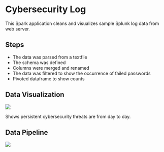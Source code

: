 # Cybersecurity Log
This Spark application cleans and visualizes sample Splunk log data from web server.


## Steps 
- The data was parsed from a textfile
- The schema was defined
- Columns were merged and renamed
- The data was filtered to show the occurrence of failed passwords
- Pivoted dataframe to show counts 

## Data Visualization
![](https://github.com/smithashley/cybersecuritylog/blob/main/images/with%20chart.png)

Shows persistent cybersecurity threats are from day to day. 

## Data Pipeline
![](https://github.com/smithashley/cybersecuritylog/blob/main/images/CSLog.jp2)
